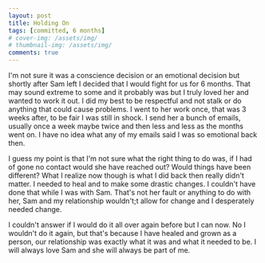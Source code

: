```yaml
---
layout: post
title: Holding On
tags: [committed, 6 months]
# cover-img: /assets/img/
# thumbnail-img: /assets/img/
comments: true
---
```

I'm not sure it was a conscience decision or an emotional decision but shortly after Sam left I decided that I would fight for us for 6 months. That may sound extreme to some and it probably was but I truly loved her and wanted to work it out. I did my best to be respectful and not stalk or do anything that could cause problems. I went to her work once, that was 3 weeks after, to be fair I was still in shock. I send her a bunch of emails, usually once a week maybe twice and then less and less as the months went on. I have no idea what any of my emails said I was so emotional back then.  

I guess my point is that I'm not sure what the right thing to do was, if I had of gone no contact would she have reached out?
Would things have been different? What I realize now though is what I did back then really didn't matter. I needed to heal and to make some drastic changes. I couldn't have done that while I was with Sam. That's not her fault or anything to do with her, Sam and my relationship wouldn't;t allow for change and I desperately needed change.  

I couldn't answer if I would do it all over again before but I can now. No I wouldn't do it again, but that's because I have healed and grown as a person, our relationship was exactly what it was and what it needed to be. I will always love Sam and she will always be part of me.
